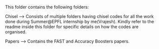 This folder contains the following folders:

Chisel --> Consists of multiple folders having chisel codes for all the work done during Summer@EPFL internship by me(Vrajesh). Kindly refer to the readme inside this folder for specific details on how the codes are organised.

Papers --> Contains the FAST and Accuracy Boosters papers.
